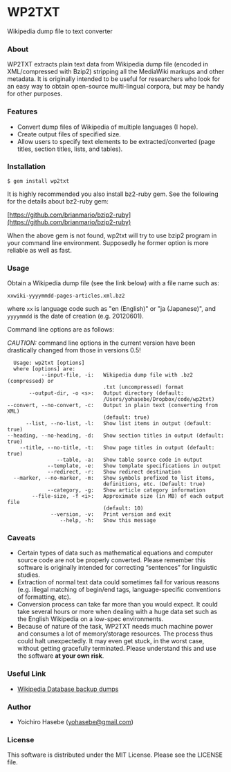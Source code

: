 # WP2TXT

Wikipedia dump file to text converter

### About ###

WP2TXT extracts plain text data from Wikipedia dump file (encoded in XML/compressed with Bzip2) stripping all the MediaWiki markups and other metadata. It is originally intended to be useful for researchers who look for an easy way to obtain open-source multi-lingual corpora, but may be handy for other purposes.

### Features ###

* Convert dump files of Wikipedia of multiple languages (I hope).
* Create output files of specified size.
* Allow users to specify text elements to be extracted/converted (page titles, section titles, lists, and tables).

### Installation
    
    $ gem install wp2txt

It is highly recommended you also install bz2-ruby gem. See the following for the details about bz2-ruby gem:

[https://github.com/brianmario/bzip2-ruby](https://github.com/brianmario/bzip2-ruby)

When the above gem is not found, wp2txt will try to use bzip2 program in your command line environment.  Supposedly he former option is more reliable as well as fast.

### Usage

Obtain a Wikipedia dump file (see the link below) with a file name such as:

    xxwiki-yyyymmdd-pages-articles.xml.bz2

where `xx` is language code such as "en (English)" or "ja (Japanese)", and  `yyyymmdd` is the date of creation (e.g. 20120601).

Command line options are as follows:

*CAUTION:* command line options in the current version have been drastically changed from those in versions 0.5!

      Usage: wp2txt [options]
      where [options] are:
               --input-file, -i:   Wikipedia dump file with .bz2 (compressed) or
                                   .txt (uncompressed) format
           --output-dir, -o <s>:   Output directory (default:
                                   /Users/yohasebe/Dropbox/code/wp2txt)
    --convert, --no-convert, -c:   Output in plain text (converting from XML)
                                   (default: true)
          --list, --no-list, -l:   Show list items in output (default: true)
    --heading, --no-heading, -d:   Show section titles in output (default: true)
        --title, --no-title, -t:   Show page titles in output (default: true)
                    --table, -a:   Show table source code in output
                 --template, -e:   Show template specifications in output
                 --redirect, -r:   Show redirect destination
      --marker, --no-marker, -m:   Show symbols prefixed to list items,
                                   definitions, etc. (Default: true)
                 --category, -g:   Show article category information
            --file-size, -f <i>:   Approximate size (in MB) of each output file
                                   (default: 10)
                  --version, -v:   Print version and exit
                     --help, -h:   Show this message

### Caveats ###

* Certain types of data such as mathematical equations and computer source code are not be properly converted.  Please remember this software is originally intended for correcting “sentences” for linguistic studies.
* Extraction of normal text data could sometimes fail for various reasons (e.g. illegal matching of begin/end tags, language-specific conventions of formatting, etc). 
* Conversion process can take far more than you would expect. It could take several hours or more when dealing with a huge data set such as the English Wikipedia on a low-spec environments.
* Because of nature of the task, WP2TXT needs much machine power and consumes a lot of memory/storage resources. The process thus could halt unexpectedly. It may even get stuck, in the worst case, without getting gracefully terminated. Please understand this and use the software __at your own risk__.

### Useful Link ###

* [Wikipedia Database backup dumps](http://dumps.wikimedia.org/backup-index.html)
                
### Author ###

* Yoichiro Hasebe (<yohasebe@gmail.com>)

### License ###

This software is distributed under the MIT License. Please see the LICENSE file.
